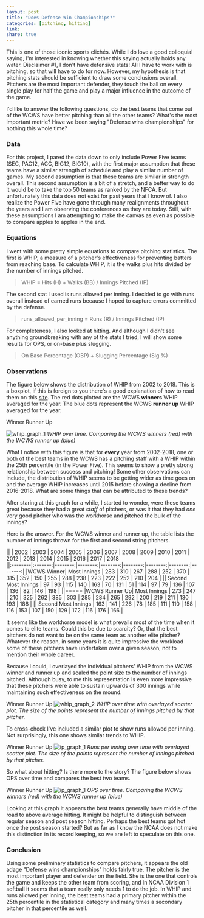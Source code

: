 ```yaml
---
layout: post
title: "Does Defense Win Championships?"
categories: [pitching, hitting]
link:
share: true
---
```


This is one of those iconic sports clichés. While I do love a good colloquial saying, I'm interested in knowing whether this saying actually holds any water. Disclaimer #1, I don't have defensive stats! All I have to work with is pitching, so that will have to do for now. However, my hypothesis is that pitching stats should be sufficient to draw some conclusions overall. Pitchers are the most important defender, they touch the ball on every single play for half the game and play a major influence in the outcome of the game.

I'd like to answer the following questions, do the best teams that come out of the WCWS have better pitching than all the other teams? What's the most important metric? Have we been saying "Defense wins championships" for nothing this whole time?

### Data

For this project, I pared the data down to only include Power Five teams (SEC, PAC12, ACC, BIG12, BIG10), with the first major assumption that these teams have a similar strength of schedule and play a similar number of games. My second assumption is that these teams are similar in strength overall. This second assumption is a bit of a stretch, and a better way to do it would be to take the top 50 teams as ranked by the NFCA. But unfortunately this data does not exist for past years that I know of. I also realize the Power Five have gone through many realignments throughout the years and I am observing the conferences as they are today. Still, with these assumptions I am attempting to make the canvas as even as possible to compare apples to apples in the end.

### Equations

I went with some pretty simple equations to compare pitching statistics. The first is WHIP, a measure of a pitcher's effectiveness for preventing batters from reaching base. To calculate WHIP, it is the walks plus hits divided by the number of innings pitched.

> WHIP = Hits (H) + Walks (BB) / Innings Pitched (IP)

The second stat I used is runs allowed per inning. I decided to go with runs overall instead of earned runs because I hoped to capture errors committed by the defense.

> runs_allowed_per_inning = Runs (R) / Innings Pitched (IP)

For completeness, I also looked at hitting. And although I didn't see anything groundbreaking with any of the stats I tried, I will show some results for OPS, or on-base plus slugging.

> On Base Percentage (OBP) + Slugging Percentage (Slg %)

### Observations

The figure below shows the distribution of WHIP from 2002 to 2018. This is a boxplot, if this is foreign to you there's a good explanation of how to read them on this [site][box_plot]. The red dots plotted are the WCWS **winners** WHIP averaged for the year. The blue dots represent the WCWS **runner up** WHIP averaged for the year.

<i class="fa fa-circle" style="color: rgb(235, 174, 170)"></i> Winner
<i class="fa fa-circle" style="color: rgb(149, 181, 208)"></i> Runner Up

![whip_graph_1](../../img/whip1.png)
*WHIP over time. Comparing the WCWS winners (red) with the WCWS runner up (blue)*

What I notice with this figure is that for **every** year from 2002-2018, one or both of the best teams in the WCWS has a pitching staff with a WHIP within the 25th percentile (in the Power Five). This seems to show a pretty strong relationship between success and pitching! Some other observations can include, the distribution of WHIP seems to be getting wider as time goes on and the average WHIP increases until 2015 before showing a decline from 2016-2018. What are some things that can be attributed to these trends?

After staring at this graph for a while, I started to wonder, were these teams great because they had a great *staff* of pitchers, or was it that they had *one* very good pitcher who was the workhorse and pitched the bulk of the innings?

Here is the answer. For the WCWS winner and runner up, the table lists the number of innings thrown for the first and second string pitchers.

||  | 2002 | 2003 | 2004 | 2005 | 2006 | 2007 | 2008 | 2009 | 2010 | 2011 | 2012 | 2013 | 2014 | 2015 | 2016 | 2017 | 2018  
||:--------|:-------:|--------:|--------:|--------:|--------:|--------:|--------:|--------:|
|WCWS Winner| Most Innings  | 283 | 310 | 267 | 288 | 252 | 370 | 315 | 352 | 150 | 255 | 288 | 238 | 223 | 222 | 252 | 210 | 204 |
|| Second Most Innings   | 97 | 93 | 115 | 140 | 163 | 70 | 131 | 51 | 114 | 97 | 79 | 136 | 107 | 136 | 82 | 146 | 198 |
||=====
|WCWS Runner Up| Most Innings  | 273 | 247 | 210 | 325 | 262 | 385 | 303 | 285 | 284 | 265 | 292 | 200 | 219 | 211 | 130 | 193 | 188 |
|| Second Most Innings   | 163 | 141 | 226 | 78 | 185 | 111 | 110 | 158 | 116 | 153 | 107 | 150 | 129 | 172 | 116 | 176 | 166 |

It seems like the workhorse model is what prevails most of the time when it comes to elite teams. Could this be due to scarcity? Or, that the best pitchers do not want to be on the same team as another elite pitcher? Whatever the reason, in some years it is quite impressive the workload some of these pitchers have undertaken over a given season, not to mention their whole career.

Because I could, I overlayed the individual pitchers' WHIP from the WCWS winner and runner up and scaled the point size to the number of innings pitched. Although busy, to me this representation is even more impressive that these pitchers were able to sustain upwards of 300 innings while maintaining such effectiveness on the mound.   

<i class="fa fa-circle" style="color: rgb(235, 174, 170)"></i> Winner
<i class="fa fa-circle" style="color: rgb(149, 181, 208)"></i> Runner Up
![whip_graph_2](../../img/whip2.png)
*WHIP over time with overlayed scatter plot. The size of the points represent the number of innings pitched by that pitcher.*

To cross-check I've included a similar plot to show runs allowed per inning. Not surprisingly, this one shows similar trends to WHIP.

<i class="fa fa-circle" style="color: rgb(235, 174, 170)"></i> Winner
<i class="fa fa-circle" style="color: rgb(149, 181, 208)"></i> Runner Up
![ip_graph_1](../../img/runs_per_ip.png)
*Runs per inning over time with overlayed scatter plot. The size of the points represent the number of innings pitched by that pitcher.*

So what about hitting? Is there more to the story? The figure below shows OPS over time and compares the best two teams.

<i class="fa fa-circle" style="color: rgb(235, 174, 170)"></i> Winner
<i class="fa fa-circle" style="color: rgb(149, 181, 208)"></i> Runner Up
![ip_graph_1](../../img/ops1.png)
*OPS over time. Comparing the WCWS winners (red) with the WCWS runner up (blue)*

Looking at this graph it appears the best teams generally have middle of the road to above average hitting. It might be helpful to distinguish between regular season and post season hitting. Perhaps the best teams got hot once the post season started? But as far as I know the NCAA does not make this distinction in its record keeping, so we are left to speculate on this one.

### Conclusion

Using some preliminary statistics to compare pitchers, it appears the old adage "Defense wins championships" holds fairly true. The pitcher is the most important player and defender on the field. She is the one that controls the game and keeps the other team from scoring, and in NCAA Division 1 softball it seems that a team really only needs 1 to do the job. In WHIP and runs allowed per inning, the best teams had a primary pitcher within the 25th percentile in the statistical category and many times a secondary pitcher in that percentile as well.
<!--more-->

[box_plot]: https://towardsdatascience.com/understanding-boxplots-5e2df7bcbd51
